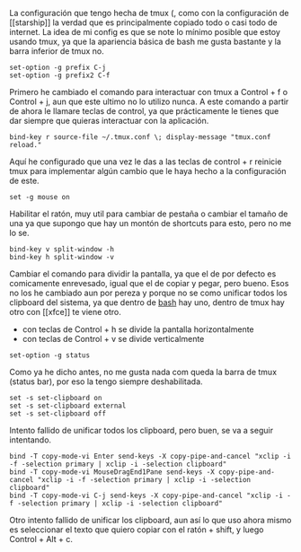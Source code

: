 La configuración que tengo hecha de tmux (, como con la configuración de [[starship]] la verdad que es principalmente copiado todo o casi todo de internet.
La idea de mi config es que se note lo mínimo posible que estoy usando tmux, ya que la apariencia básica de bash me gusta bastante y la barra inferior de tmux no.

```tmux
set-option -g prefix C-j
set-option -g prefix2 C-f
```

Primero he cambiado el comando para interactuar con tmux a Control + f o Control + j, aun que este ultimo no lo utilizo nunca. A este comando a partir de ahora le llamare teclas de control, ya que prácticamente le tienes que dar siempre que quieras interactuar con la aplicación.

```tmux
bind-key r source-file ~/.tmux.conf \; display-message "tmux.conf reload."
```
Aquí he configurado que una vez le das a las teclas de control + r reinicie tmux para implementar algún cambio que le haya hecho a la configuración de este. 

```tmux
set -g mouse on
```

Habilitar el ratón, muy util para cambiar de pestaña o cambiar el tamaño de una ya que supongo que hay un montón de shortcuts para esto, pero no me lo se.

```tmux
bind-key v split-window -h
bind-key h split-window -v
```
Cambiar el comando para dividir la pantalla, ya que el de por defecto es comicamente enrevesado, igual que el de copiar y pegar, pero bueno. Esos no los he cambiado aun por pereza y porque no se como unificar todos los clipboard del sistema, ya que dentro de [bash](Xubuntu/bashrc.md) hay uno, dentro de tmux hay otro con [[xfce]] te viene otro.
- con teclas de Control + h se divide la pantalla horizontalmente
- con teclas de Control + v se divide verticalmente

```tmux
set-option -g status
```
Como ya he dicho antes, no me gusta nada com queda la barra de tmux (status bar), por eso la tengo siempre deshabilitada.

```tmux
set -s set-clipboard on
set -s set-clipboard external
set -s set-clipboard off
```
Intento fallido de unificar todos los clipboard, pero buen, se va a seguir intentando.
```tmux
bind -T copy-mode-vi Enter send-keys -X copy-pipe-and-cancel "xclip -i -f -selection primary | xclip -i -selection clipboard"
bind -T copy-mode-vi MouseDragEnd1Pane send-keys -X copy-pipe-and-cancel "xclip -i -f -selection primary | xclip -i -selection clipboard"
bind -T copy-mode-vi C-j send-keys -X copy-pipe-and-cancel "xclip -i -f -selection primary | xclip -i -selection clipboard"

```
Otro intento fallido de unificar los clipboard, aun así lo que uso ahora mismo es seleccionar el texto que quiero copiar con el ratón + shift, y luego Control + Alt + c.